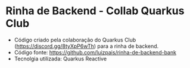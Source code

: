 # Rinha de Backend - Collab Quarkus Club

- Código criado pela colaboração do Quarkus Club (https://discord.gg/8tyXpP6wTh) para a rinha de backend.
- Código fonte: https://github.com/luizpais/rinha-de-backend-bank
- Tecnolgia utilizada: Quarkus Reactive
